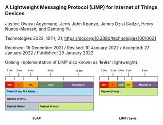 ### A Lightweight Messaging Protocol (LiMP) for Internet of Things Devices
Justice Owusu Agyemang, Jerry John Kponyo, James Dzisi Gadze, Henry Nunoo-Mensah, and Dantong Yu

Technologies 2022, 10(1), 21; https://doi.org/10.3390/technologies10010021

Received: 16 December 2021 / Revised: 10 January 2022 / Accepted: 27 January 2022 / Published: 29 January 2022


Golang implementation of LiMP also known as '<b>levis</b>' (lightweight).

<img src='examples/res/proto.jpg' />


